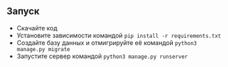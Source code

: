 ## Запуск

- Скачайте код
- Установите зависимости командой `pip install -r requirements.txt`
- Создайте базу данных и отмигрируйте её командой `python3 manage.py migrate`
- Запустите сервер командой `python3 manage.py runserver`